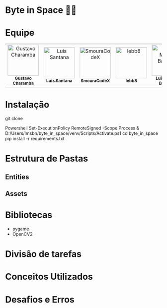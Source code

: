 # Byte in Space 🚀💫

# Equipe
<table>
  <tr>
    <td align="center">
      <a href="https://github.com/gustavocharamba">
        <img src="URL_DA_FOTO_GUSTAVO" width="100px;" alt="Gustavo Charamba"/><br />
        <sub><b>Gustavo Charamba</b></sub>
      </a>
    </td>
    <td align="center">
      <a href="https://github.com/lgss0">
        <img src="URL_DA_FOTO_LUIS" width="100px;" alt="Luis Santana"/><br />
        <sub><b>Luiz Santana</b></sub>
      </a>
    </td>
    <td align="center">
      <a href="https://github.com/SmouraCodeX">
        <img src="URL_DA_FOTO_SMOURA" width="100px;" alt="SmouraCodeX"/><br />
        <sub><b>SmouraCodeX</b></sub>
      </a>
    </td>
    <td align="center">
      <a href="https://github.com/lebb8">
        <img src="URL_DA_FOTO_LEBB8" width="100px;" alt="lebb8"/><br />
        <sub><b>lebb8</b></sub>
      </a>
    </td>
    <td align="center">
      <a href="https://github.com/luizmiguelbarbosa">
        <img src="URL_DA_FOTO_LUIZ_MIGUEL" width="100px;" alt="Luiz Miguel Barbosa"/><br />
        <sub><b>Luiz Miguel Barbosa</b></sub>
      </a>
    </td>
  </tr>
</table>

# Instalação 

git clone 

Powershell
Set-ExecutionPolicy RemoteSigned -Scope Process
& D:/Users/lmsbn/byte_in_space/venv/Scripts/Activate.ps1
cd byte_in_space
pip install -r requirements.txt

# Estrutura de Pastas

## Entities
## Assets

# Bibliotecas
- pygame
- OpenCV2

# Divisão de tarefas

# Conceitos Utilizados

# Desafios e Erros

